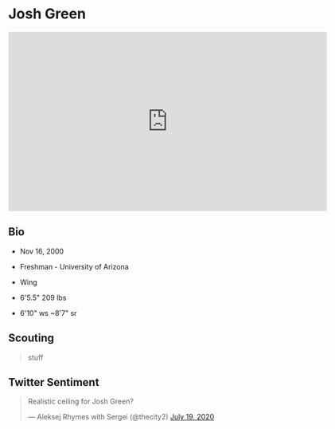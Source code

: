 Josh Green
===

<iframe width="640" height="360" src="https://www.youtube.com/embed/1BYZd_PQxyo" frameborder="0" allow="accelerometer; autoplay; encrypted-media; gyroscope; picture-in-picture" allowfullscreen></iframe>

## Bio

- Nov 16, 2000

- Freshman - University of Arizona

- Wing

- 6'5.5" 209 lbs

- 6'10" ws ~8'7" sr

## Scouting
>stuff 

## Twitter Sentiment

<blockquote class="twitter-tweet"><p lang="en" dir="ltr">Realistic ceiling for Josh Green?</p>&mdash; Aleksej Rhymes with Sergei (@thecity2) <a href="https://twitter.com/thecity2/status/1284905665312354304?ref_src=twsrc%5Etfw">July 19, 2020</a></blockquote> <script async src="https://platform.twitter.com/widgets.js" charset="utf-8"></script>